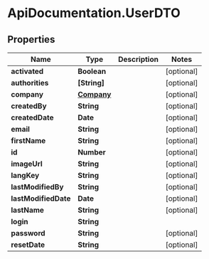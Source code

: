 # ApiDocumentation.UserDTO

## Properties
Name | Type | Description | Notes
------------ | ------------- | ------------- | -------------
**activated** | **Boolean** |  | [optional] 
**authorities** | **[String]** |  | [optional] 
**company** | [**Company**](Company.md) |  | [optional] 
**createdBy** | **String** |  | [optional] 
**createdDate** | **Date** |  | [optional] 
**email** | **String** |  | [optional] 
**firstName** | **String** |  | [optional] 
**id** | **Number** |  | [optional] 
**imageUrl** | **String** |  | [optional] 
**langKey** | **String** |  | [optional] 
**lastModifiedBy** | **String** |  | [optional] 
**lastModifiedDate** | **Date** |  | [optional] 
**lastName** | **String** |  | [optional] 
**login** | **String** |  | 
**password** | **String** |  | [optional] 
**resetDate** | **String** |  | [optional] 


